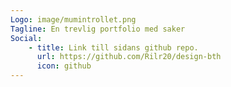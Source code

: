 ```yaml
---
Logo: image/mumintrollet.png
Tagline: En trevlig portfolio med saker
Social:
    - title: Link till sidans github repo.
      url: https://github.com/Rilr20/design-bth
      icon: github
---
```

